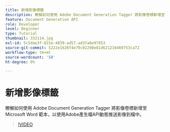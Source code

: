 ```yaml
---
title: 新增影像標籤
description: 瞭解如何使用 Adobe Document Generation Tagger 將影像卷標新增至 Microsoft Word 範本，使用Adobe產生檔API
feature: Document Generation API
role: Developer
level: Beginner
type: Tutorial
thumbnail: 332114.jpg
exl-id: 5c5dae3f-815e-4039-ad57-ad3fa6e97853
source-git-commit: 5222e1626f4e79c02298e81d621216469753ca72
workflow-type: tm+mt
source-wordcount: '58'
ht-degree: 0%

---
```


# 新增影像標籤

瞭解如何使用 Adobe Document Generation Tagger 將影像卷標新增至 Microsoft Word 範本，以使用Adobe產生檔API動態推送影像到檔中。

>[!VIDEO](https://video.tv.adobe.com/v/332114?hidetitle=true)
